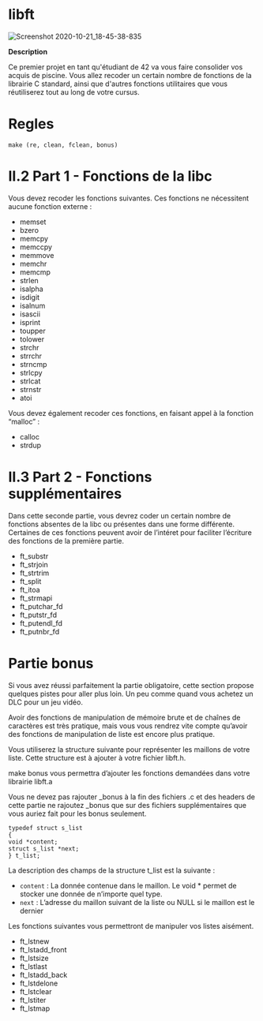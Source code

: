 # libft

![Screenshot 2020-10-21_18-45-38-835](https://user-images.githubusercontent.com/45235527/96751780-e4a25780-13cd-11eb-9d06-aa687ff25143.png)

<strong>Description</strong>

Ce premier projet en tant qu'étudiant de 42 va vous faire consolider vos acquis de piscine. Vous allez 
recoder un certain nombre de fonctions de la librairie C standard, ainsi que d'autres fonctions utilitaires 
que vous réutiliserez tout au long de votre cursus.


# Regles

```
make (re, clean, fclean, bonus)
```


# II.2 Part 1 - Fonctions de la libc

Vous devez recoder les fonctions suivantes. Ces fonctions ne nécessitent aucune fonction externe :

- memset
- bzero
- memcpy
- memccpy
- memmove
- memchr
- memcmp
- strlen
- isalpha
- isdigit
- isalnum
- isascii
- isprint
- toupper
- tolower
- strchr
- strrchr
- strncmp
- strlcpy
- strlcat
- strnstr
- atoi


Vous devez également recoder ces fonctions, en faisant appel à la fonction “malloc” :

- calloc
- strdup


# II.3 Part 2 - Fonctions supplémentaires

Dans cette seconde partie, vous devrez coder un certain nombre de fonctions absentes
de la libc ou présentes dans une forme différente. Certaines de ces fonctions peuvent
avoir de l’intéret pour faciliter l’écriture des fonctions de la première partie.

- ft_substr
- ft_strjoin
- ft_strtrim
- ft_split
- ft_itoa
- ft_strmapi
- ft_putchar_fd
- ft_putstr_fd
- ft_putendl_fd
- ft_putnbr_fd


# Partie bonus

Si vous avez réussi parfaitement la partie obligatoire, cette section propose quelques
pistes pour aller plus loin. Un peu comme quand vous achetez un DLC pour un jeu vidéo.

Avoir des fonctions de manipulation de mémoire brute et de chaînes de caractères est
très pratique, mais vous vous rendrez vite compte qu’avoir des fonctions de manipulation
de liste est encore plus pratique.

Vous utiliserez la structure suivante pour représenter les maillons de votre liste. Cette
structure est à ajouter à votre fichier libft.h.

make bonus vous permettra d’ajouter les fonctions demandées dans votre librairie
libft.a

Vous ne devez pas rajouter _bonus à la fin des fichiers .c et des headers de cette
partie ne rajoutez _bonus que sur des fichiers supplémentaires que vous auriez fait pour
les bonus seulement.

```
typedef struct s_list
{
void *content;
struct s_list *next;
} t_list;
```

La description des champs de la structure t_list est la suivante :
- `content` : La donnée contenue dans le maillon. Le void * permet de stocker une donnée de n’importe quel type.
- `next` : L’adresse du maillon suivant de la liste ou NULL si le maillon est le dernier

Les fonctions suivantes vous permettront de manipuler vos listes aisément.
- ft_lstnew
- ft_lstadd_front
- ft_lstsize
- ft_lstlast
- ft_lstadd_back
- ft_lstdelone
- ft_lstclear
- ft_lstiter
- ft_lstmap
